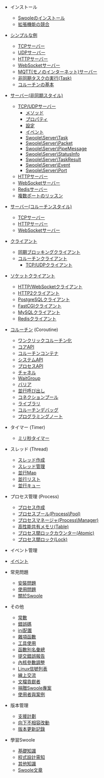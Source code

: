 * インストール
    * [Swooleのインストール](environment.md)
    * [拡張機能の競合](getting_started/extension.md)

* [シンプルな例](start/start_server.md)
    * [TCPサーバー](start/start_tcp_server.md)
    * [UDPサーバー](start/start_udp_server.md)
    * [HTTPサーバー](start/start_http_server.md)
    * [WebSocketサーバー](start/start_ws_server.md)
    * [MQTT(モノのインターネット)サーバー](start/start_mqtt.md)
    * [非同期タスクの実行(Task)](start/start_task.md)
    * [コルーチンの基本](start/coroutine.md)

* [サーバー(非同期スタイル)](server/init.md)
    * [TCP/UDPサーバー](server/tcp_init.md)
        * [メソッド](server/methods.md)
        * [プロパティ](server/properties.md)
        * [設定](server/setting.md)
        * [イベント](server/events.md)
        * [Swoole\Server\Task](server/task_class.md)
        * [Swoole\Server\Packet](server/packet_class.md)
        * [Swoole\Server\PipeMessage](server/pipemessage_class.md)
        * [Swoole\Server\StatusInfo](server/statusinfo_class.md)
        * [Swoole\Server\TaskResult](server/taskresult_class.md)
        * [Swoole\Server\Event](server/event_class.md)
        * [Swoole\Server\Port](server/server_port.md)
    * [HTTPサーバー](http_server.md)
    * [WebSocketサーバー](websocket_server.md)
    * [Redisサーバー](redis_server.md)
    * [複数ポートのリッスン](server/port.md)

* [サーバー(コルーチンスタイル)](server/co_init.md)
    * [TCPサーバー](coroutine/server.md)
    * [HTTPサーバー](coroutine/http_server.md)
    * [WebSocketサーバー](coroutine/ws_server.md)

* [クライアント](client_init.md)
    * [同期ブロッキングクライアント](client.md)
    * [コルーチンクライアント](coroutine_client/init.md)
        * [TCP/UDPクライアント](coroutine_client/client.md)
* [ソケットクライアント](coroutine_client/socket.md)
    * [HTTP/WebSocketクライアント](coroutine_client/http_client.md)
    * [HTTP2クライアント](coroutine_client/http2_client.md)
    * [PostgreSQLクライアント](coroutine_client/postgresql.md)
    * [FastCGIクライアント](coroutine_client/fastcgi.md)
    * [MySQLクライアント](coroutine_client/mysql.md)
    * [Redisクライアント](coroutine_client/redis.md)

* [コルーチン](coroutine.md) (Coroutine)
    * [ワンクリックコルーチン化](runtime.md)
    * [コアAPI](coroutine/coroutine.md)
    * [コルーチンコンテナ](coroutine/scheduler.md)
    * [システムAPI](coroutine/system.md)
    * [プロセスAPI](coroutine/proc_open.md)
    * [チャネル](coroutine/channel.md)
    * [WaitGroup](coroutine/wait_group.md)
    * [バリア](coroutine/barrier.md)
    * [並行呼び出し](coroutine/multi_call.md)
    * [コネクションプール](coroutine/conn_pool.md)
    * [ライブラリ](library.md)
    * [コルーチンデバッグ](coroutine/gdb.md)
    * [プログラミングノート](coroutine/notice.md)

* タイマー (Timer)
    * [ミリ秒タイマー](timer.md)

* スレッド (Thread)
    * [スレッド作成](thread/thread.md)
    * [スレッド管理](thread/join.md)
    * [並行Map](thread/map.md)
    * [並行リスト](thread/arraylist.md)
    * [並行キュー](thread/queue.md)

* プロセス管理 (Process)
    * [プロセス作成](process/process.md)
    * [プロセスプール(Process\Pool)](process/process_pool.md)
    * [プロセスマネージャ(Process\Manager)](process/process_manager.md)
    * [高性能共有メモリ(Table)](memory/table.md)
    * [プロセス間ロックカウンター(Atomic)](memory/atomic.md)
    * [プロセス間ロック(Lock)](memory/lock.md)

* イベント管理
* [イベント](event.md)

* 常見問題
    * [安裝問題](question/install.md)
    * [使用問題](question/use.md)
    * [關於Swoole](question/swoole.md)

* その他
    * [常數](consts.md)
    * [錯誤碼](other/errno.md)
    * [ini配置](other/config.md)
    * [雜項函數](functions.md)
    * [工具使用](other/tools.md)
    * [函數別名彙總](other/alias.md)
    * [提交錯誤報告](other/issue.md)
    * [內核參數調整](other/sysctl.md)
    * [Linux信號列表](other/signal.md)
    * [線上交流](other/discussion.md)
    * [文檔貢獻者](CONTRIBUTING.md)
    * [捐贈Swoole專案](other/donate.md)
    * [使用者與案例](case.md)

* 版本管理
    * [支援計劃](version/supported.md)
    * [向下不相容改動](version/bc.md)
    * [版本更新記錄](version/log.md)

* 學習Swoole
    * [基礎知識](learn.md)
    * [程式設計需知](getting_started/notice.md)
    * [其他知識](learn_other.md)
    * [Swoole文章](blog_list.md)

